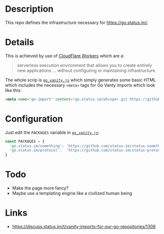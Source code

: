 # Description

This repo defines the infrastructure necessary for https://go.status.im/.

# Details

This is achieved by use of [CloudFlare Workers](https://developers.cloudflare.com/workers/) which are a:

>serverless execution environment that allows you to create entirely new applications ... without configuring or maintaining infrastructure.

The whole scrip is [`go_vanity.js`](go_vanity.js) which simply generates some basic HTML which includes the necessary `<meta>` tags for Go Vanty imports which look like this:
```html
<meta name="go-import" content="go.status.im/whisper git https://github.com/status-im/whisper">
```

# Configuration

Just edit the `PACKAGES` variable in [`go_vanity.js`](go_vanity.js):
```javascript
const PACKAGES = {
  'go.status.im/something': 'https://github.com/status-im/status-something', /* added */
  'go.status.im/protocol':  'https://github.com/status-im/status-protocol-go',
}
```

# Todo

* Make the page more fancy?
* Maybe use a templating engine like a civilized human being

# Links

* https://discuss.status.im/t/vanity-imports-for-our-go-repositories/1308
